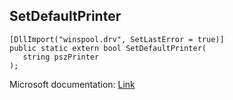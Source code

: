 ## SetDefaultPrinter

```
[DllImport("winspool.drv", SetLastError = true)]
public static extern bool SetDefaultPrinter(
   string pszPrinter
);
```

Microsoft documentation: [Link](https://learn.microsoft.com/en-us/windows/win32/printdocs/setdefaultprinter)

